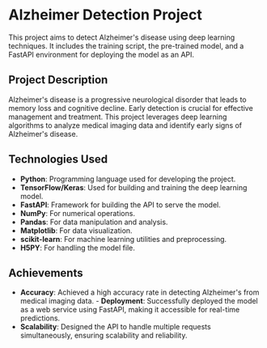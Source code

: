 # Alzheimer Detection Project

This project aims to detect Alzheimer's disease using deep learning techniques. It includes the training script, the pre-trained model, and a FastAPI environment for deploying the model as an API.

## Project Description

Alzheimer's disease is a progressive neurological disorder that leads to memory loss and cognitive decline. Early detection is crucial for effective management and treatment. This project leverages deep learning algorithms to analyze medical imaging data and identify early signs of Alzheimer's disease.

## Technologies Used

- **Python**: Programming language used for developing the project.
- **TensorFlow/Keras**: Used for building and training the deep learning model.
- **FastAPI**: Framework for building the API to serve the model.
- **NumPy**: For numerical operations.
- **Pandas**: For data manipulation and analysis.
- **Matplotlib**: For data visualization.
- **scikit-learn**: For machine learning utilities and preprocessing.
- **H5PY**: For handling the model file.

## Achievements

- **Accuracy**: Achieved a high accuracy rate in detecting Alzheimer's from medical imaging data.
\- **Deployment**: Successfully deployed the model as a web service using FastAPI, making it accessible for real-time predictions.
- **Scalability**: Designed the API to handle multiple requests simultaneously, ensuring scalability and reliability.

